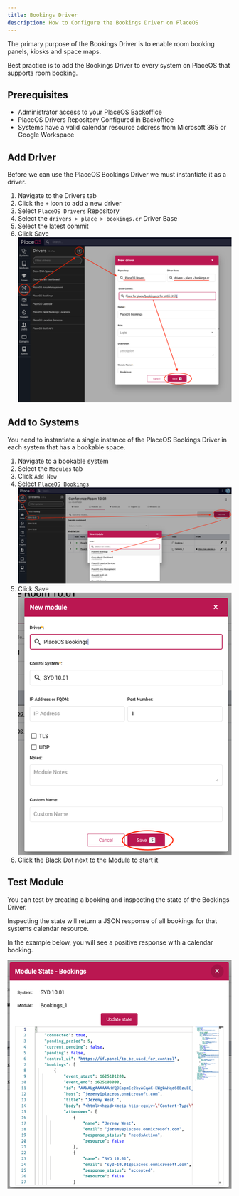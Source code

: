 ```yaml
---
title: Bookings Driver
description: How to Configure the Bookings Driver on PlaceOS
---
```


The primary purpose of the Bookings Driver is to enable room booking panels, kiosks and space maps.

Best practice is to add the Bookings Driver to every system on PlaceOS that supports room booking.

## Prerequisites 

- Administrator access to your PlaceOS Backoffice
- PlaceOS Drivers Repository Configured in Backoffice 
- Systems have a valid calendar resource address from Microsoft 365 or Google Workspace
<!-- TODO Link to Add Respository Doc after Merge -->

## Add Driver

Before we can use the PlaceOS Bookings Driver we must instantiate it as a driver.

1. Navigate to the Drivers tab
2. Click the `+` icon to add a new driver
3. Select `PlaceOS Drivers` Repository
4. Select the `drivers > place > bookings.cr` Driver Base
5. Select the latest commit
6. Click Save  
![Add Bookings Driver](./assets/add-bookings-driver.png)

## Add to Systems

You need to instantiate a single instance of the PlaceOS Bookings Driver in each system that has a bookable space.

1. Navigate to a bookable system
2. Select the `Modules` tab
3. Click `Add New`
4. Select `PlaceOS Bookings`  
![Add Bookings Driver to System](./assets/bookings-to-system.png)  
5. Click Save  
![Save Bookings Driver](./assets/save-bookings.png)  
6. Click the Black Dot next to the Module to start it

## Test Module

You can test by creating a booking and inspecting the state of the Bookings Driver.

Inspecting the state will return a JSON response of all bookings for that systems calendar resource.

In the example below, you will see a positive response with a calendar booking.

![Bookings State](./assets/bookings-view-state.png)  
